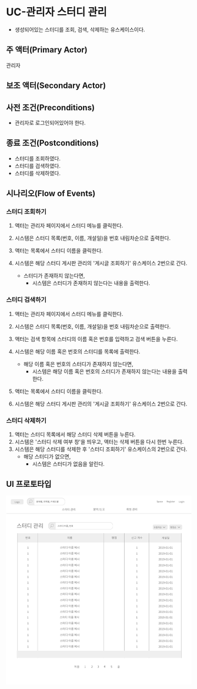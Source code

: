 # UC-관리자 스터디 관리

- 생성되어있는 스터디를 조회, 검색, 삭제하는 유스케이스이다.

## 주 액터(Primary Actor)

관리자

## 보조 액터(Secondary Actor)

## 사전 조건(Preconditions)

- 관리자로 로그인되어있어야 한다.

## 종료 조건(Postconditions)

- 스터디를 조회하였다.
- 스터디를 검색하였다.
- 스터디를 삭제하였다.

## 시나리오(Flow of Events)

### 스터디 조회하기

1. 액터는 관리자 페이지에서 스터디 메뉴를 클릭한다.

2. 시스템은 스터디 목록(번호, 이름, 개설일)을 번호 내림차순으로 출력한다.

        
3. 액터는 목록에서 스터디 이름을 클릭한다.

4. 시스템은 해당 스터디 게시판 관리의 '게시글 조회하기' 유스케이스 2번으로 간다.

    - 스터디가 존재하지 않는다면,
        - 시스템은 스터디가 존재하지 않는다는 내용을 출력한다.
        
### 스터디 검색하기

1. 액터는 관리자 페이지에서 스터디 메뉴를 클릭한다.

2. 시스템은 스터디 목록(번호, 이름, 개설일)을 번호 내림차순으로 출력한다.
        
3. 액터는 검색 항목에 스터디의 이름 혹은 번호를 입력하고 검색 버튼을 누른다.

4. 시스템은 해당 이름 혹은 번호의 스터디를 목록에 출력한다.

    - 해당 이름 혹은 번호의 스터디가 존재하지 않는다면,
        - 시스템은 해당 이름 혹은 번호의 스터디가 존재하지 않는다는 내용을 출력한다.
        
5. 액터는 목록에서 스터디 이름을 클릭한다.

6. 시스템은 해당 스터디 게시판 관리의 '게시글 조회하기' 유스케이스 2번으로 간다.


### 스터디 삭제하기

1. 액터는 스터디 목록에서 해당 스터디 삭제 버튼을 누른다.
2. 시스템은 '스터디 삭제 여부 창'을 띄우고, 액터는 삭제 버튼을 다시 한번 누른다.
3. 시스템은 해당 스터디를 삭제한 후 '스터디 조회하기' 유스케이스의 2번으로 간다.
    - 해당 스터디가 없으면,
        - 시스템은 스터디가 없음을 알린다.

## UI 프로토타입

![관리자 스터디관리](images/uc-관리자스터디관리.png)